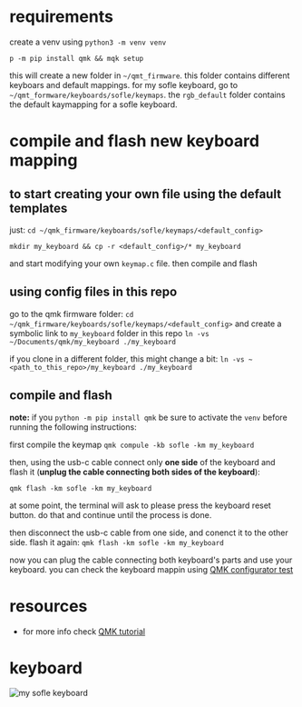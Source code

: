 # requirements
create a venv using `python3 -m venv venv`

```p -m pip install qmk && mqk setup```

this will create a new folder in `~/qmt_firmware`. this folder contains different keyboars and default mappings. for my sofle keyboard, go to `~/qmt_formware/keyboards/sofle/keymaps`. the `rgb_default` folder contains the default kaymapping for a sofle keyboard. 

# compile and flash new keyboard mapping
## to start creating your own file using the default templates
just:
```cd ~/qmk_firmware/keyboards/sofle/keymaps/<default_config>```

```mkdir my_keyboard && cp -r <default_config>/* my_keyboard```

and start modifying your own `keymap.c` file. then compile and flash

## using config files in this repo 
go to the qmk firmware folder:
```cd ~/qmk_firmware/keyboards/sofle/keymaps/<default_config>```
and create a symbolic link to `my_keyboard` folder in this repo
```ln -vs ~/Documents/qmk/my_keyboard ./my_keyboard```

if you clone in a different folder, this might change a bit:
```ln -vs ~<path_to_this_repo>/my_keyboard ./my_keyboard```

## compile and flash
**note:** if you `python -m pip install qmk` be sure to activate the `venv` before running the following instructions:

first compile the keymap
```qmk compule -kb sofle -km my_keyboard```

then, using the usb-c cable connect only **one side** of the keyboard and flash it (**unplug the cable connecting both sides of the keyboard**):

```qmk flash -km sofle -km my_keyboard```

at some point, the terminal will ask to please press the keyboard reset button. do that and continue until the process is done.

then disconnect the usb-c cable from one side, and conenct it to the other side. flash it again:
```qmk flash -km sofle -km my_keyboard```

now you can plug the cable connecting both keyboard's parts and use your keyboard. you can check the keyboard mappin using [QMK configurator test](https://config.qmk.fm/#/test)

# resources
- for more info check [QMK tutorial](https://docs.qmk.fm/newbs)

# keyboard
![my sofle keyboard](./sofle_keyboard.jpg)
